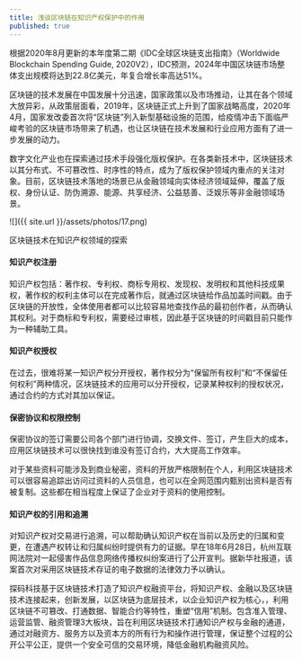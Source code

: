 ```yaml
---
title: 浅谈区块链在知识产权保护中的作用
published: true
---
```


根据2020年8月更新的本年度第二期《IDC全球区块链支出指南》（Worldwide Blockchain Spending Guide, 2020V2），IDC预测，2024年中国区块链市场整体支出规模将达到22.8亿美元，年复合增长率高达51%。

区块链的技术发展在中国发展十分迅速，国家政策以及市场推动，让其在各个领域大放异彩，从政策层面看，2019年，区块链正式上升到了国家战略高度，2020年4月，国家发改委首次将“区块链”列入新型基础设施的范围，给疫情冲击下面临严峻考验的区块链市场带来了机遇，也让区块链在技术发展和行业应用方面有了进一步发展的动力。

数字文化产业也在探索通过技术手段强化版权保护。在各类新技术中，区块链技术以其分布式、不可篡改性、时序性的特点，成为了版权保护领域内重点的关注对象。目前，区块链技术落地的场景已从金融领域向实体经济领域延伸，覆盖了版权、身份认证、防伪溯源、能源、共享经济、公益慈善、泛娱乐等非金融领域场景。

![]({{ site.url }}/assets/photos/17.png)

区块链技术在知识产权领域的探索

#### 知识产权注册

知识产权包括：著作权、专利权、商标专用权、发现权、发明权和其他科技成果权，著作权的权利主体可以在完成著作后，就通过区块链给作品加盖时间戳。由于区块链的开放性，全体使用者都可以比较容易地查找作品的最初创作者，从而确认其权利。对于商标和专利权，需要经过审核，因此基于区块链的时间戳目前只能作为一种辅助工具。

#### 知识产权授权

在过去，很难将某一知识产权分开授权，著作权分为“保留所有权利”和“不保留任何权利”两种情况，区块链技术的应用可以分开授权，记录某种权利的授权状况，通过合约的方式对其加以保证。

#### 保密协议和权限控制

保密协议的签订需要公司各个部门进行协调，交换文件、签订，产生巨大的成本，应用区块链技术可以很快找到谁没有签订合约，大大提高工作效率。

对于某些资料可能涉及到商业秘密，资料的开放严格限制在个人，利用区块链技术可以很容易追踪出访问过资料的人员信息，也可以在全网范围内甄别出资料是否有被复制。这些都在相当程度上保证了企业对于资料的使用控制。

#### 知识产权的引用和追溯

对知识产权对交易进行追溯，可以帮助确认知识产权在当前以及历史的归属和变更，在遭遇产权转让和归属纠纷时提供有力的证据。早在18年6月28日，杭州互联网法院对一起侵害作品信息网络传播权纠纷案进行了公开宣判。据新华社报道，该案首次对采用区块链技术存证的电子数据的法律效力予以确认。

探码科技基于区块链技术打造了知识产权融资平台，将知识产权、金融以及区块链技术连接起来，创新发展，以区块链为底层技术，以企业知识产权为核心，，利用区块链不可篡改、打通数据、智能合约等特性，重塑“信用”机制。包含准入管理、运营监管、融资管理3大板块，旨在利用区块链技术打通知识产权与金融的通道，通过对融资方、服务方以及资本方的所有行为和操作进行管理，保证整个过程的公开公平公正，提供一个安全可信的交易环境，降低金融机构融资风险。